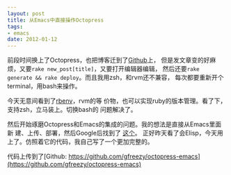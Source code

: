```yaml
---
layout: post
title: 从Emacs中直接操作Octopress
tags: 
- emacs
date: 2012-01-12
---
```

前段时间换上了Octopress，也把博客迁到了[Github](https://github.com)上，
但是发文章变的好麻烦，又要`rake new_post[title]`，又要打开编辑器编辑，
然后还要`rake generate && rake deploy`。而且我用zsh，和rvm还不兼容，
每次都要重新开个terminal，用bash来操作。

今天无意间看到了[rbenv](https://github.com/sstephenson/rbenv)，rvm的等
价物，也可以实现ruby的版本管理。看了下，支持zsh，立马装上。切换bash的
问题解决了。

然后开始琢磨Octopress和Emacs的集成的问题。我的想法是直接从Emacs里面新
建、上传、部署，然后Google后找到了
[这个](https://github.com/omo/trivials/blob/master/elisp/trivials.el)。
正好昨天看了会Elisp，今天用上了。仿照着它的代码，我自己写了一个更加完整的。

代码上传到了[Github: https://github.com/gfreezy/octopress-emacs](https://github.com/gfreezy/octopress-emacs)
